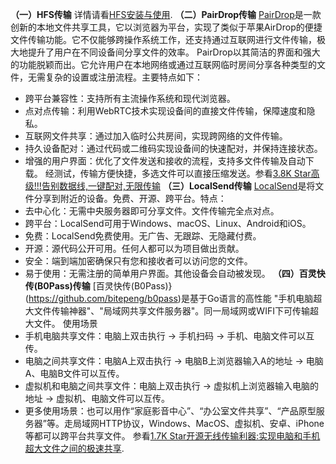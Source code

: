 **（一）HFS传输**
详情请看[HFS安装与使用](https://jialikemeng.github.io/post/HFS-an-zhuang-yu-shi-yong.html).
**（二）PairDrop传输**
[PairDrop](https://pairdrop.net/)是一款创新的本地文件共享工具，它以浏览器为平台，实现了类似于苹果AirDrop的便捷文件传输功能。它不仅能够跨操作系统工作，还支持通过互联网进行文件传输，极大地提升了用户在不同设备间分享文件的效率。
PairDrop以其简洁的界面和强大的功能脱颖而出。它允许用户在本地网络或通过互联网临时房间分享各种类型的文件，无需复杂的设置或注册流程。主要特点如下：
- 跨平台兼容性：支持所有主流操作系统和现代浏览器。
- 点对点传输：利用WebRTC技术实现设备间的直接文件传输，保障速度和隐私。
- 互联网文件共享：通过加入临时公共房间，实现跨网络的文件传输。
- 持久设备配对：通过代码或二维码实现设备间的快速配对，并保持连接状态。
- 增强的用户界面：优化了文件发送和接收的流程，支持多文件传输及自动下载。
经测试，传输方便快捷，多选文件可以直接压缩发送。参看[3.8K Star高级!!!告别数据线,一键配对,无限传输](https://mp.weixin.qq.com/s/ln3ZsZt5LMTg8ctfYWo3GA)
**（三）LocalSend传输**
[LocalSend](https://localsend.org/zh-CN)是将文件分享到附近的设备。免费、开源、跨平台。特点：
- 去中心化：无需中央服务器即可分享文件。文件传输完全点对点。
- 跨平台：LocalSend可用于Windows、macOS、Linux、Android和iOS。
- 免费：LocalSend免费使用。无广告、无跟踪、无隐藏付费。
- 开源：源代码公开可用。任何人都可以为项目做出贡献。
- 安全：端到端加密确保只有您和接收者可以访问您的文件。
- 易于使用：无需注册的简单用户界面。其他设备会自动被发现。
**（四）百灵快传(B0Pass)传输**
[百灵快传(B0Pass)}(https://github.com/bitepeng/b0pass)是基于Go语言的高性能 "手机电脑超大文件传输神器"、"局域网共享文件服务器"。同一局域网或WIFI下可传输超大文件。
使用场景
- 手机电脑共享文件：电脑上双击执行 -> 手机扫码 -> 手机、电脑文件可以互传。
- 电脑之间共享文件：电脑A上双击执行 -> 电脑B上浏览器输入A的地址 -> 电脑A、电脑B文件可以互传。
- 虚拟机和电脑之间共享文件：电脑上双击执行 -> 虚拟机上浏览器输入电脑的地址 -> 虚拟机、电脑文件可以互传。
- 更多使用场景：也可以用作“家庭影音中心”、“办公室文件共享”、“产品原型服务器”等。走局域网HTTP协议，Windows、MacOS、虚拟机、安卓、iPhone等都可以跨平台共享文件。
参看[1.7K Star开源无线传输利器:实现电脑和手机超大文件之间的极速共享](https://mp.weixin.qq.com/s/y0lV2mYq2hp4jF7I-qkQcQ).
